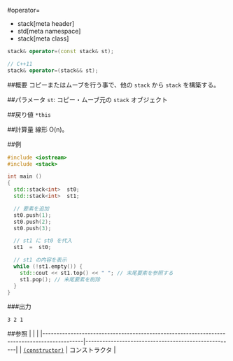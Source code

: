 #operator=
* stack[meta header]
* std[meta namespace]
* stack[meta class]

```cpp
stack& operator=(const stack& st);

// C++11
stack& operator=(stack&& st);
```

##概要
コピーまたはムーブを行う事で、他の `stack` から `stack` を構築する。


##パラメータ
`st`: コピー・ムーブ元の `stack` オブジェクト


##戻り値
`*this`


##計算量
線形 O(n)。


##例
```cpp
#include <iostream>
#include <stack>

int main ()
{
  std::stack<int>  st0;
  std::stack<int>  st1;

  // 要素を追加
  st0.push(1);
  st0.push(2);
  st0.push(3);

  // st1 に st0 を代入
  st1  =  st0;

  // st1 の内容を表示
  while (!st1.empty()) {
    std::cout << st1.top() << " "; // 末尾要素を参照する
    st1.pop(); // 末尾要素を削除
  }
}
```

###出力
```
3 2 1 
```

##参照
| | |
|--------------------------------------------------------------------------------------------|-----------------------------------------------------|
| [`(constructor)`](./op_constructor.md) | コンストラクタ |


